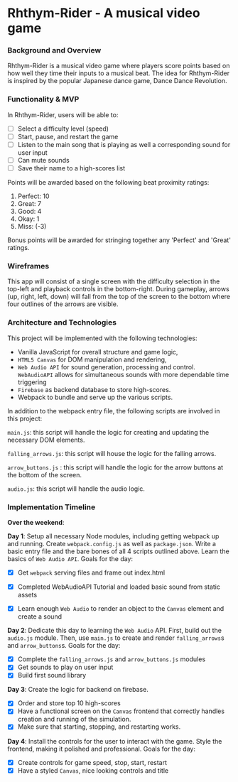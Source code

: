 # Rhthym-Rider - A musical video game

### Background and Overview

Rhthym-Rider is a musical video game where players score points based on how well they time their inputs to a musical beat. The idea for Rhthym-Rider is inspired by the popular Japanese dance game, Dance Dance Revolution.

### Functionality & MVP  

In Rhthym-Rider, users will be able to:

- [ ] Select a difficulty level (speed)
- [ ] Start, pause, and restart the game
- [ ] Listen to the main song that is playing as well a corresponding sound for user input
- [ ] Can mute sounds
- [ ] Save their name to a high-scores list

Points will be awarded based on the following beat proximity ratings:

  1. Perfect: 10
  2. Great: 7
  3. Good: 4
  4. Okay: 1
  5. Miss: (-3)

Bonus points will be awarded for stringing together any 'Perfect' and 'Great' ratings.

### Wireframes

This app will consist of a single screen with the difficulty selection in the top-left and playback controls in the bottom-right. During gameplay, arrows (up, right, left, down) will fall from the top of the screen to the bottom where four outlines of the arrows are visible.   

### Architecture and Technologies

This project will be implemented with the following technologies:

- Vanilla JavaScript for overall structure and game logic,
- `HTML5 Canvas` for DOM manipulation and rendering,
- `Web Audio API` for sound generation, processing and control. `WebAudioAPI` allows for simultaneous sounds with more dependable time triggering
- `Firebase` as backend database to store high-scores.
- Webpack to bundle and serve up the various scripts.

In addition to the webpack entry file, the following scripts are involved in this project:

`main.js`: this script will handle the logic for creating and updating the necessary DOM elements.

`falling_arrows.js`: this script will house the logic for the falling arrows.

`arrow_buttons.js` : this script will handle the logic for the arrow buttons at the bottom of the screen.

`audio.js`: this script will handle the audio logic.


### Implementation Timeline

**Over the weekend**:

**Day 1**: Setup all necessary Node modules, including getting webpack up and running.  Create `webpack.config.js` as well as `package.json`.  Write a basic entry file and the bare bones of all 4 scripts outlined above.  Learn the basics of `Web Audio API`.  Goals for the day:

- [x] Get `webpack` serving files and frame out index.html
- [x] Completed WebAudioAPI Tutorial and loaded basic sound from static assets
- [x] Learn enough `Web Audio` to render an object to the `Canvas` element and create a sound


**Day 2**: Dedicate this day to learning the `Web Audio` API.  First, build out the `audio.js` module. Then, use `main.js` to create and render `falling_arrows`s and `arrow_buttons`s. Goals for the day:

- [x] Complete the `falling_arrows.js` and `arrow_buttons.js` modules
- [x] Get sounds to play on user input
- [x] Build first sound library

**Day 3**: Create the logic for backend on firebase.

- [x] Order and store top 10 high-scores
- [x] Have a functional screen on the `Canvas` frontend that correctly handles creation and running of the simulation.
- [x] Make sure that starting, stopping, and restarting works.

**Day 4**: Install the controls for the user to interact with the game. Style the frontend, making it polished and professional. Goals for the day:

- [x] Create controls for game speed, stop, start, restart
- [x] Have a styled `Canvas`, nice looking controls and title
